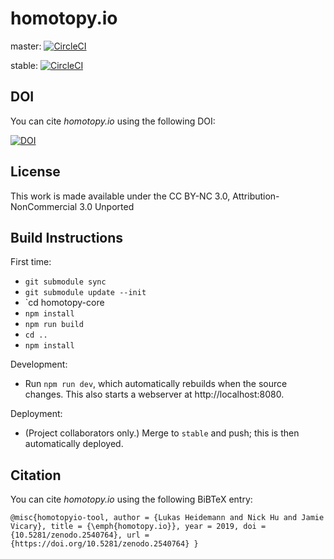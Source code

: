 # homotopy.io

master: [![CircleCI](https://circleci.com/gh/homotopy-io/homotopy-webclient/tree/master.svg?style=svg)](https://circleci.com/gh/homotopy-io/homotopy-webclient/tree/master)

stable: [![CircleCI](https://circleci.com/gh/homotopy-io/homotopy-webclient/tree/stable.svg?style=svg)](https://circleci.com/gh/homotopy-io/homotopy-webclient/tree/stable)

## DOI

You can cite _homotopy.io_ using the following DOI:

[![DOI](https://zenodo.org/badge/114698457.svg)](https://zenodo.org/badge/latestdoi/114698457)

## License

This work is made available under the CC BY-NC 3.0, Attribution-NonCommercial 3.0 Unported

## Build Instructions

First time:

- `git submodule sync`
- `git submodule update --init`
- `cd homotopy-core
- `npm install`
- `npm run build`
- `cd ..`
- `npm install`

Development:

- Run `npm run dev`, which automatically rebuilds when the source changes. This
  also starts a webserver at http://localhost:8080.

Deployment:

- (Project collaborators only.) Merge to `stable` and push; this is then automatically deployed.

## Citation

You can cite _homotopy.io_ using the following BiBTeX entry:

    @misc{homotopyio-tool, author = {Lukas Heidemann and Nick Hu and Jamie Vicary}, title = {\emph{homotopy.io}}, year = 2019, doi = {10.5281/zenodo.2540764}, url = {https://doi.org/10.5281/zenodo.2540764} }
